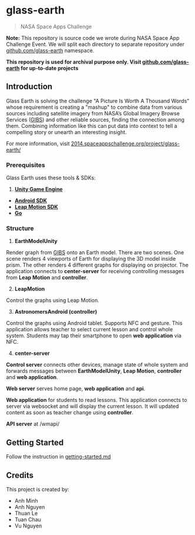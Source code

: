 glass-earth
===========

> NASA Space Apps Challenge

**Note:** This repository is source code we wrote during NASA Space App Challenge Event. We will split each directory to separate repository under [github.com/glass-earth](http://github.com/glass-earth) namespace.

**This repository is used for archival purpose only. Visit [github.com/glass-earth](http://github.com/glass-earth) for up-to-date projects**

## Introduction

Glass Earth is solving the challenge "A Picture Is Worth A Thousand Words" whose requirement is creating a "mashup" to combine data from various sources including satellite imagery from NASA’s Global Imagery Browse Services ([GIBS](https://wiki.earthdata.nasa.gov/display/GIBS/GIBS+Available+Imagery+Products)) and other reliable sources, finding the connection among them. Combining information like this can put data into context to tell a compelling story or unearth an interesting insight.

For more information, visit [2014.spaceappschallenge.org/project/glass-earth/](https://2014.spaceappschallenge.org/project/glass-earth/)

### Prerequisites

Glass Earth uses these tools & SDKs:

1. **[Unity Game Engine](https://unity3d.com/)**
* **[Android SDK](http://developer.android.com/sdk)**
* **[Leap Motion SDK](https://www.leapmotion.com/developers)**
* **[Go](http://golang.org)**

### Structure

1. **EarthModelUnity**

  Render graph from [GIBS](https://wiki.earthdata.nasa.gov/display/GIBS/GIBS+Available+Imagery+Products) onto an Earth model. There are two scenes. One scene renders 4 viewports of Earth for displaying the 3D model inside prism. The other renders 4 different graphs for displaying on projector. The application connects to **center-server** for receiving controlling messages from **Leap Motion** and **controller**.

2. **LeapMotion**

  Control the graphs using Leap Motion.

3. **AstronomersAndroid (controller)**

  Control the graphs using Android tablet. Supports NFC and gesture. This application allows teacher to select current lesson and control whole system. Students may tap their smartphone to open **web application** via NFC.

4. **center-server**

  **Control server** connects other devices, manage state of whole system and forwards messages between **EarthModelUnity**, **Leap Motion**, **controller** and **web application**.

  **Web server** serves home page, **web application** and **api**.

  **Web application** for students to read lessons. This application connects to server via websocket and will display the current lesson. It will updated content as soon as teacher change using **controller**.

  **API server** at /wmapi/

## Getting Started

Follow the instruction in [getting-started.md](https://github.com/glass-earth/glass-earth/blob/master/README.md)

## Credits

This project is created by:

* Anh Minh
* Anh Nguyen
* Thuan Le
* Tuan Chau
* Vu Nguyen
